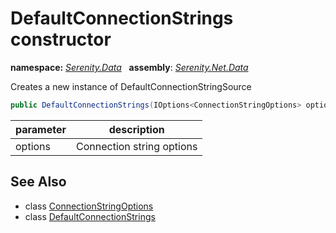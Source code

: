 # DefaultConnectionStrings constructor
**namespace:** *[Serenity.Data](../../README.md#serenity.data-namespace)*   **assembly**: *[Serenity.Net.Data](../../README.md)*

Creates a new instance of DefaultConnectionStringSource

```csharp
public DefaultConnectionStrings(IOptions<ConnectionStringOptions> options)
```

| parameter | description |
| --- | --- |
| options | Connection string options |

## See Also

* class [ConnectionStringOptions](../ConnectionStringOptions.md)
* class [DefaultConnectionStrings](../DefaultConnectionStrings.md)